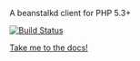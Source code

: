 A beanstalkd client for PHP 5.3+

[![Build Status](https://travis-ci.org/smarterwebdev/php-beanstalk.png?branch=master)](https://travis-ci.org/smarterwebdev/php-beanstalk)

[Take me to the docs!](http://php-beanstalk.rtfd.org/)
